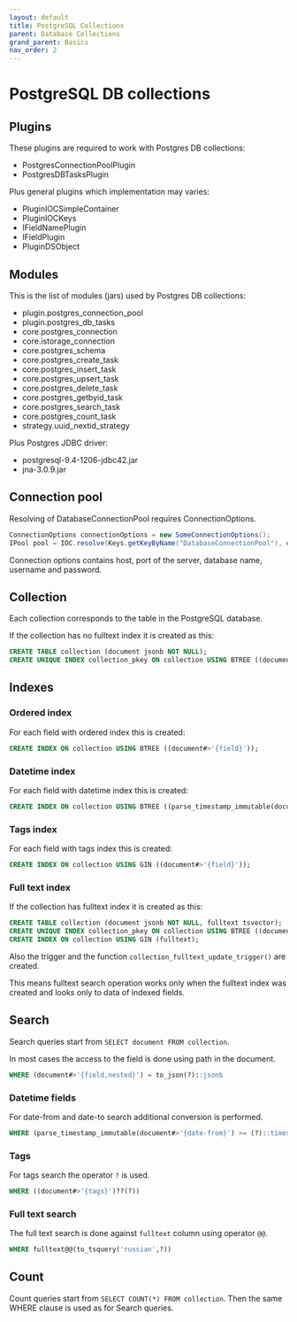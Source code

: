 ```yaml
---
layout: default
title: PostgreSQL Collections
parent: Database Collections
grand_parent: Basics
nav_order: 2
---
```


# PostgreSQL DB collections

## Plugins

These plugins are required to work with Postgres DB collections:

* PostgresConnectionPoolPlugin
* PostgresDBTasksPlugin

Plus general plugins which implementation may varies:

* PluginIOCSimpleContainer
* PluginIOCKeys
* IFieldNamePlugin
* IFieldPlugin
* PluginDSObject

## Modules

This is the list of modules (jars) used by Postgres DB collections:

* plugin.postgres_connection_pool
* plugin.postgres_db_tasks
* core.postgres_connection
* core.istorage_connection
* core.postgres_schema
* core.postgres_create_task
* core.postgres_insert_task
* core.postgres_upsert_task
* core.postgres_delete_task
* core.postgres_getbyid_task
* core.postgres_search_task
* core.postgres_count_task
* strategy.uuid_nextid_strategy

Plus Postgres JDBC driver:

* postgresql-9.4-1206-jdbc42.jar
* jna-3.0.9.jar

## Connection pool

Resolving of DatabaseConnectionPool requires ConnectionOptions.

```java
ConnectionOptions connectionOptions = new SomeConnectionOptions();
IPool pool = IOC.resolve(Keys.getKeyByName("DatabaseConnectionPool"), connectionOptions);
```
    
Connection options contains host, port of the server, database name, username and password.
    
## Collection

Each collection corresponds to the table in the PostgreSQL database.

If the collection has no fulltext index it is created as this:

```sql
CREATE TABLE collection (document jsonb NOT NULL);
CREATE UNIQUE INDEX collection_pkey ON collection USING BTREE ((document#>'{collectionID}'));
```

## Indexes

### Ordered index

For each field with ordered index this is created:

```sql
CREATE INDEX ON collection USING BTREE ((document#>'{field}'));
```
    
### Datetime index

For each field with datetime index this is created:

```sql
CREATE INDEX ON collection USING BTREE ((parse_timestamp_immutable(document#>'{field}')));
```
    
### Tags index

For each field with tags index this is created:

```sql
CREATE INDEX ON collection USING GIN ((document#>'{field}'));
```

### Full text index        
        
If the collection has fulltext index it is created as this:

```sql
CREATE TABLE collection (document jsonb NOT NULL, fulltext tsvector);
CREATE UNIQUE INDEX collection_pkey ON collection USING BTREE ((document#>'{collectionID}'));
CREATE INDEX ON collection USING GIN (fulltext);
```
    
Also the trigger and the function `collection_fulltext_update_trigger()` are created.

This means fulltext search operation works only when the fulltext index was created
and looks only to data of indexed fields.

## Search

Search queries start from `SELECT document FROM collection`.

In most cases the access to the field is done using path in the document.

```sql
WHERE (document#>'{field,nested}') = to_json(?)::jsonb
``` 
    
### Datetime fields

For date-from and date-to search additional conversion is performed.

```sql
WHERE (parse_timestamp_immutable(document#>'{date-from}') >= (?)::timestamp)
```
    
### Tags

For tags search the operator `?` is used.

```sql
WHERE ((document#>'{tags}')??(?))
```
    
### Full text search

The full text search is done against `fulltext` column using operator `@@`.

```sql
WHERE fulltext@@(to_tsquery('russian',?))
```
    
## Count

Count queries start from `SELECT COUNT(*) FROM collection`.
Then the same WHERE clause is used as for Search queries.